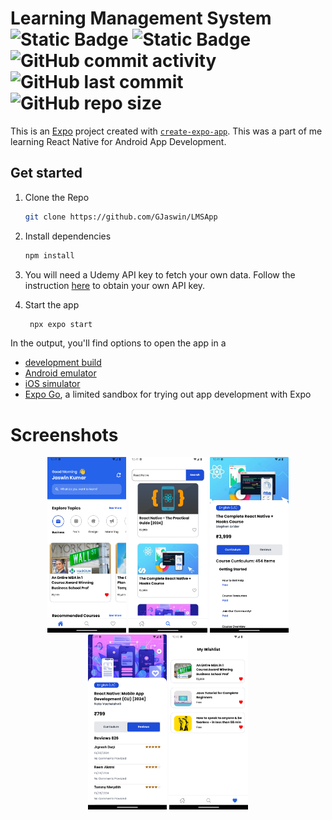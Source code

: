 # Learning Management System ![Static Badge](https://img.shields.io/badge/React_Native-Android-brightgreen?logo=react) ![Static Badge](https://img.shields.io/badge/Personal_Project-demo-red) ![GitHub commit activity](https://img.shields.io/github/commit-activity/t/GJaswin/LMSApp) ![GitHub last commit](https://img.shields.io/github/last-commit/GJaswin/LMSApp) ![GitHub repo size](https://img.shields.io/github/repo-size/gjaswin/LMSApp) 

This is an [Expo](https://expo.dev) project created with [`create-expo-app`](https://www.npmjs.com/package/create-expo-app). This was a part of me learning React Native for Android App Development.

## Get started

1. Clone the Repo
   ```bash
   git clone https://github.com/GJaswin/LMSApp
   ```

2. Install dependencies

   ```bash
   npm install
   ```
3. You will need a Udemy API key to fetch your own data. Follow the instruction [here](https://www.udemy.com/developers/affiliate/) to obtain your own API key.  

4. Start the app

   ```bash
    npx expo start
   ```

In the output, you'll find options to open the app in a

- [development build](https://docs.expo.dev/develop/development-builds/introduction/)
- [Android emulator](https://docs.expo.dev/workflow/android-studio-emulator/)
- [iOS simulator](https://docs.expo.dev/workflow/ios-simulator/)
- [Expo Go](https://expo.dev/go), a limited sandbox for trying out app development with Expo

# Screenshots


<div style="text-align: center">

<img src="/screenshots/1.png" width="25%" alt="image">
<img src="/screenshots/2.png" width="25%" alt="image">
<img src="/screenshots/3.png" width="25%" alt="image">
<img src="/screenshots/4.png" width="25%" alt="image">
<img src="/screenshots/5.png" width="25%" alt="image">
</div>
